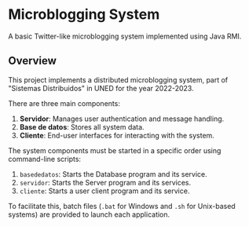 # Microblogging System

A basic Twitter-like microblogging system implemented using Java RMI.

## Overview

This project implements a distributed microblogging system, part of "Sistemas Distribuidos" in UNED for the year 2022-2023.

There are three main components:

1. **Servidor**: Manages user authentication and message handling.
2. **Base de datos**: Stores all system data.
3. **Cliente**: End-user interfaces for interacting with the system.

The system components must be started in a specific order using command-line scripts:

1. `basededatos`: Starts the Database program and its service.
2. `servidor`: Starts the Server program and its services.
3. `cliente`: Starts a user client program and its service.

To facilitate this, batch files (`.bat` for Windows and `.sh` for Unix-based systems) are provided to launch each application.
